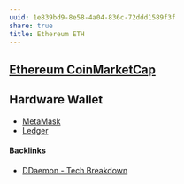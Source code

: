 ```yaml
---
uuid: 1e839bd9-8e58-4a04-836c-72ddd1589f3f
share: true
title: Ethereum ETH
---
```

## [Ethereum CoinMarketCap](https://coinmarketcap.com/currencies/ethereum/)

## Hardware Wallet

* [MetaMask](../037fca47-315e-46e3-a9f0-fc5dbc3ca4ef)
* [Ledger](../Products/Ledger)

#### Backlinks

* [DDaemon - Tech Breakdown](/457c6a22-361f-4b4b-9867-809c7c6d0316)